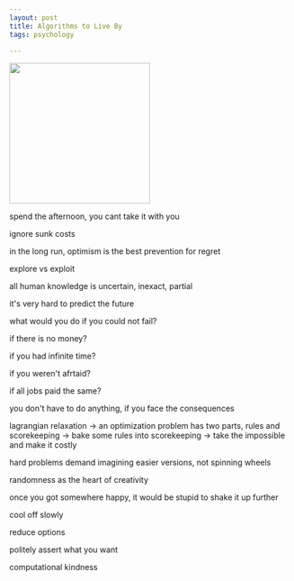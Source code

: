```yaml
---
layout: post
title: Algorithms to Live By
tags: psychology 

---
```


<img height="250"  src="https://i.gr-assets.com/images/S/compressed.photo.goodreads.com/books/1454296875l/25666050.jpg" />


spend the afternoon, you cant take it with you 

ignore sunk costs 

in the long run, optimism is the best prevention for regret

explore vs exploit 

all human knowledge is uncertain, inexact, partial 

it's very hard to predict the future

what would you do if you could not fail?

if there is no money?

if you had infinite time? 

if you weren't afrtaid?

if all jobs paid the same?

you don't have to do anything, if you face the consequences

lagrangian relaxation -> an optimization problem has two parts, rules and scorekeeping -> bake some rules into scorekeeping -> take the impossible and make it costly 

hard problems demand imagining easier versions, not spinning wheels 

randomness as the heart of creativity 

once you got somewhere happy, it would be stupid to shake it up further 

cool off slowly 

reduce options

politely assert what you want 

computational kindness
